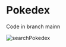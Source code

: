 # Pokedex

<p>Code in branch mainn</p>

![searchPokedex](https://user-images.githubusercontent.com/52111824/167451582-829a316b-e9f4-42cb-b627-536f477add0b.gif)
